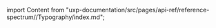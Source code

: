 
import Content from "uxp-documentation/src/pages/api-ref/reference-spectrum//Typography/index.md";

<Content query="product=photoshop"/>
